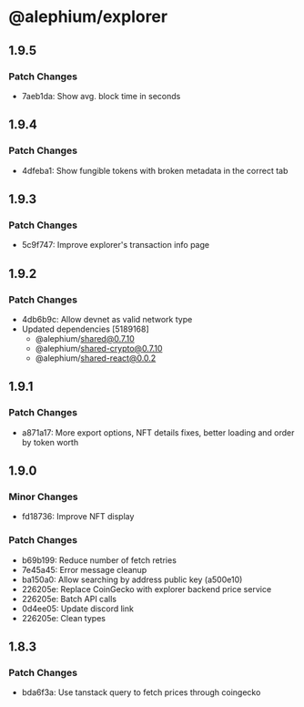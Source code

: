 # @alephium/explorer

## 1.9.5

### Patch Changes

- 7aeb1da: Show avg. block time in seconds

## 1.9.4

### Patch Changes

- 4dfeba1: Show fungible tokens with broken metadata in the correct tab

## 1.9.3

### Patch Changes

- 5c9f747: Improve explorer's transaction info page

## 1.9.2

### Patch Changes

- 4db6b9c: Allow devnet as valid network type
- Updated dependencies [5189168]
  - @alephium/shared@0.7.10
  - @alephium/shared-crypto@0.7.10
  - @alephium/shared-react@0.0.2

## 1.9.1

### Patch Changes

- a871a17: More export options, NFT details fixes, better loading and order by token worth

## 1.9.0

### Minor Changes

- fd18736: Improve NFT display

### Patch Changes

- b69b199: Reduce number of fetch retries
- 7e45a45: Error message cleanup
- ba150a0: Allow searching by address public key (a500e10)
- 226205e: Replace CoinGecko with explorer backend price service
- 226205e: Batch API calls
- 0d4ee05: Update discord link
- 226205e: Clean types

## 1.8.3

### Patch Changes

- bda6f3a: Use tanstack query to fetch prices through coingecko
